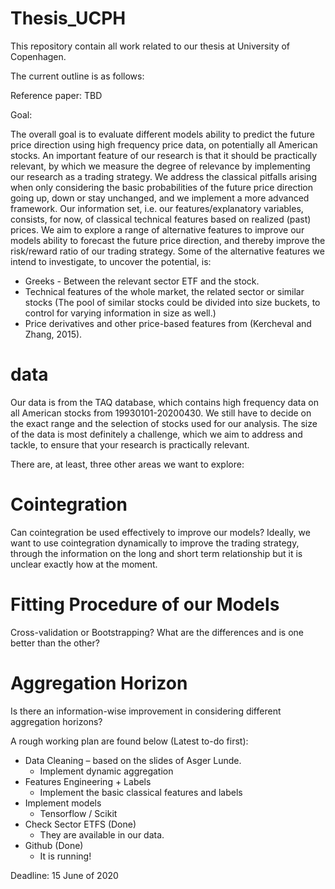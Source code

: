 # Thesis_UCPH
This repository contain all work related to our thesis at University of Copenhagen.

The current outline is as follows:

Reference paper: TBD

Goal:

The overall goal is to evaluate different models ability to predict the future price direction using high frequency price data, on potentially all American stocks.
An important feature of our research is that it should be practically relevant, by which we measure the degree of relevance by implementing our research as a trading strategy.
We address the classical pitfalls arising when only considering the basic probabilities of the future price direction going up, down or stay unchanged, and we implement a more advanced framework.
Our information set, i.e. our features/explanatory variables, consists, for now, of classical technical features based on realized (past) prices. We aim to explore a range of alternative features to improve our models ability to forecast the future price direction, and thereby improve the risk/reward ratio of our trading strategy.
Some of the alternative features we intend to investigate, to uncover the potential, is:

* Greeks - Between the relevant sector ETF and the stock.
* Technical features of the whole market, the related sector or similar stocks (The pool of similar stocks could be divided into size buckets, to control for varying information in size as well.)
* Price derivatives and other price-based features from (Kercheval and Zhang, 2015).

# data

Our data is from the TAQ database, which contains high frequency data on all American stocks from 19930101-20200430.
We still have to decide on the exact range and the selection of stocks used for our analysis. The size of the data is most definitely a challenge, which we aim to address and tackle, to ensure that your research is practically relevant. 

There are, at least, three other areas we want to explore:

# Cointegration

Can cointegration be used effectively to improve our models?
Ideally, we want to use cointegration dynamically to improve the trading strategy, through the information on the long and short term relationship but it is unclear exactly how at the moment.

# Fitting Procedure of our Models

Cross-validation or Bootstrapping? What are the differences and is one better than the other?

# Aggregation Horizon

Is there an information-wise improvement in considering different aggregation horizons?

A rough working plan are found below (Latest to-do first):

* Data Cleaning – based on the slides of Asger Lunde.
  * Implement dynamic aggregation
* Features Engineering + Labels
  * Implement the basic classical features and labels
* Implement models
  * Tensorflow / Scikit
* Check Sector ETFS (Done)
  * They are available in our data.
* Github (Done)
  * It is running!

Deadline: 15 June of 2020
